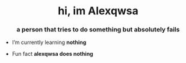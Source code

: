 <h1 align="center">hi, im Alexqwsa</h1>
<h3 align="center">a person that tries to do something but absolutely fails</h3>

- I’m currently learning **nothing**

- Fun fact **alexqwsa does nothing**
